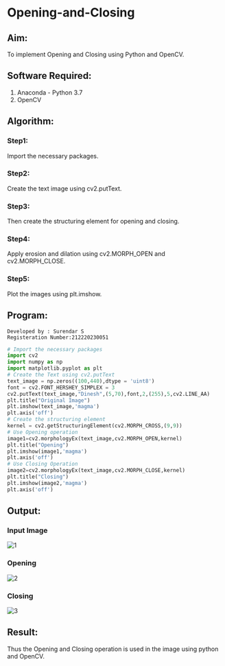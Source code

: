 # Opening-and-Closing

## Aim:
To implement Opening and Closing using Python and OpenCV.

## Software Required:
1. Anaconda - Python 3.7
2. OpenCV

## Algorithm:
### Step1:
Import the necessary packages.
### Step2:
Create the text image using cv2.putText.
### Step3:
Then create the structuring element for opening and closing.
### Step4:
Apply erosion and dilation using cv2.MORPH_OPEN and cv2.MORPH_CLOSE.
### Step5:
Plot the images using plt.imshow.
 
## Program:
```
Developed by : Surendar S
Registeration Number:212220230051
```

``` Python
# Import the necessary packages
import cv2
import numpy as np
import matplotlib.pyplot as plt
# Create the Text using cv2.putText
text_image = np.zeros((100,440),dtype = 'uint8')
font = cv2.FONT_HERSHEY_SIMPLEX = 3
cv2.putText(text_image,"Dinesh",(5,70),font,2,(255),5,cv2.LINE_AA)
plt.title("Original Image")
plt.imshow(text_image,'magma')
plt.axis('off')
# Create the structuring element
kernel = cv2.getStructuringElement(cv2.MORPH_CROSS,(9,9))
# Use Opening operation
image1=cv2.morphologyEx(text_image,cv2.MORPH_OPEN,kernel)
plt.title("Opening")
plt.imshow(image1,'magma')
plt.axis('off')
# Use Closing Operation
image2=cv2.morphologyEx(text_image,cv2.MORPH_CLOSE,kernel)
plt.title("Closing")
plt.imshow(image2,'magma')
plt.axis('off')
```

## Output:
### Input Image
![1](https://user-images.githubusercontent.com/75235759/175002123-7635f777-29c3-47e0-9a31-ff46b210997d.png)

### Opening
![2](https://user-images.githubusercontent.com/75235759/175002161-ca265766-ef70-4609-9730-2f5e374b9ddf.png)


### Closing
![3](https://user-images.githubusercontent.com/75235759/175002244-9f504883-6ab3-42b8-96cd-fd5e8b9f06ec.png)


## Result:
Thus the Opening and Closing operation is used in the image using python and OpenCV.
